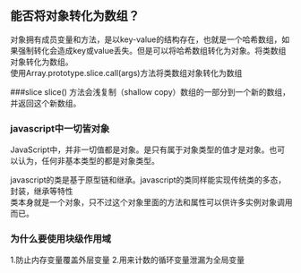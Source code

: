 ## 能否将对象转化为数组？
对象拥有成员变量和方法，是以key-value的结构存在，也就是一个哈希数组，如果强制转化会造成key或value丢失。但是可以将哈希数组转化为对象。将类数组对象转化为数组。  
使用Array.prototype.slice.call(args)方法将类数组对象转化为数组

###slice
slice() 方法会浅复制（shallow copy）数组的一部分到一个新的数组，并返回这个新数组。

### javascript中一切皆对象
JavaScript中，并非一切值都是对象。是只有属于对象类型的值才是对象。也可以认为，任何非基本类型的都是对象类型。  

javascript的类是基于原型链和继承。javascript的类同样能实现传统类的多态，封装，继承等特性  
类本身就是一个对象，只不过这个对象里面的方法和属性可以供许多实例对象调用而已。

### 为什么要使用块级作用域
1.防止内存变量覆盖外层变量
2.用来计数的循环变量泄漏为全局变量
